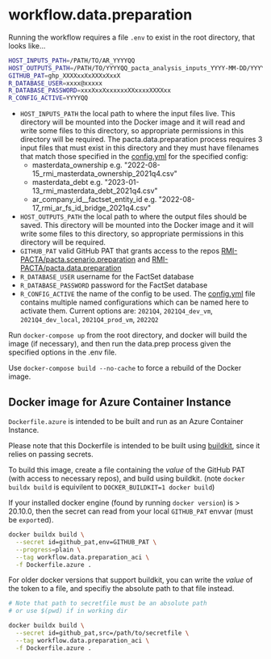 # workflow.data.preparation

Running the workflow requires a file `.env` to exist in the root directory, that looks like...

``` sh
HOST_INPUTS_PATH=/PATH/TO/AR_YYYYQQ
HOST_OUTPUTS_PATH=/PATH/TO/YYYYQQ_pacta_analysis_inputs_YYYY-MM-DD/YYYYQQ
GITHUB_PAT=ghp_XXXXxxXxXXXxXxxX
R_DATABASE_USER=xxxx@xxxxx
R_DATABASE_PASSWORD=xxxXxxXxxxxxxXXxxxxXXXXxx
R_CONFIG_ACTIVE=YYYYQQ
```

- `HOST_INPUTS_PATH` the local path to where the input files live. This directory will be mounted into the Docker image and it will read and write some files to this directory, so appropriate permissions in this directory will be required. The pacta.data.preparation process requires 3 input files that must exist in this directory and they must have filenames that match those specified in the [config.yml](config.yml) for the specified config:
  - masterdata_ownership e.g. "2022-08-15_rmi_masterdata_ownership_2021q4.csv"
  - masterdata_debt e.g. "2023-01-13_rmi_masterdata_debt_2021q4.csv"
  - ar_company_id__factset_entity_id e.g. "2022-08-17_rmi_ar_fs_id_bridge_2021q4.csv"
- `HOST_OUTPUTS_PATH` the local path to where the output files should be saved. This directory will be mounted into the Docker image and it will write some files to this directory, so appropriate permissions in this directory will be required.
- `GITHUB_PAT` valid GitHub PAT that grants access to the repos [RMI-PACTA/pacta.scenario.preparation](https://github.com/RMI-PACTA/pacta.scenario.preparation) and [RMI-PACTA/pacta.data.preparation](https://github.com/RMI-PACTA/pacta.data.preparation)
- `R_DATABASE_USER` username for the FactSet database
- `R_DATABASE_PASSWORD` password for the FactSet database
- `R_CONFIG_ACTIVE` the name of the config to be used. The [config.yml](config.yml) file contains multiple named configurations which can be named here to activate them. Current options are: `2021Q4`, `2021Q4_dev_vm`, `2021Q4_dev_local`, `2021Q4_prod_vm`, `2022Q2`

Run `docker-compose up` from the root directory, and docker will build the image (if necessary), and then run the data.prep process given the specified options in the .env file.

Use `docker-compose build --no-cache` to force a rebuild of the Docker image.

## Docker image for Azure Container Instance

`Dockerfile.azure` is intended to be built and run as an Azure Container Instance.

Please note that this Dockerfile is intended to be built using [buildkit](https://docs.docker.com/build/buildkit/), since it relies on passing secrets.

To build this image, create a file containing the _value_ of the GitHub PAT (with access to necessary repos), and build using buildkit.
(note `docker buildx build` is equivilent to `DOCKER_BUILDKIT=1 docker build`)

If your installed docker engine (found by running `docker version`) is > 20.10.0, then the secret can read from your local `GITHUB_PAT` envvar (must be `export`ed).

```sh
docker buildx build \
  --secret id=github_pat,env=GITHUB_PAT \
  --progress=plain \
  --tag workflow.data.preparation_aci \
  -f Dockerfile.azure . 
```

For older docker versions that support buildkit, you can write the _value_ of the token to a file, and specifiy the absolute path to that file instead.

```sh
# Note that path to secretfile must be an absolute path 
# or use $(pwd) if in working dir

docker buildx build \
  --secret id=github_pat,src=/path/to/secretfile \
  --tag workflow.data.preparation_aci \
  -f Dockerfile.azure . 
```
